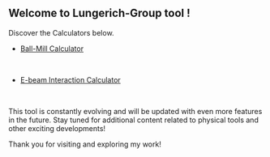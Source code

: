 ## Welcome to Lungerich-Group tool !
Discover the Calculators below.
<br>

- <a target="blank" href="https://lungerich-group.github.io/Ball-mill-calculator//">Ball-Mill Calculator</a>
<br>

- <a target="blank" href="https://jongseong94.github.io/E-beam-interaction-calculator/">E-beam Interaction Calculator</a>
<br>

This tool is constantly evolving and will be updated with even more features in the future.
Stay tuned for additional content related to physical tools and other exciting developments!

Thank you for visiting and exploring my work!
